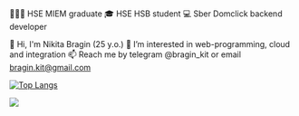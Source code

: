 👨🏻‍🎓 HSE MIEM graduate
🎓 HSE HSB student
💻 Sber Domclick backend developer

👋 Hi, I'm Nikita Bragin (25 y.o.)
👀 I’m interested in web-programming, cloud and integration
📫 Reach me by telegram @bragin_kit or email bragin.kit@gmail.com

[![Top Langs](https://github-readme-stats.vercel.app/api/top-langs/?username=braginkit&layout=compact)](https://github.com/anuraghazra/github-readme-stats)

![](https://komarev.com/ghpvc/?username=braginkit)
